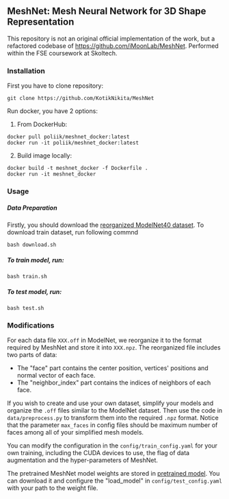 

## MeshNet: Mesh Neural Network for 3D Shape Representation
This repository is not an original official implementation of the work, but a refactored codebase of https://github.com/iMoonLab/MeshNet. Performed within the FSE coursework at Skoltech.



### Installation

First you have to clone repository:
```
git clone https://github.com/KotikNikita/MeshNet
```
Run docker, you have 2 options:
1) From DockerHub:
```
docker pull poliik/meshnet_docker:latest
docker run -it poliik/meshnet_docker:latest
```
2) Build image locally:
```
docker build -t meshnet_docker -f Dockerfile .
docker run -it meshnet_docker
```

### Usage

##### Data Preparation

Firstly, you should download the [reorganized ModelNet40 dataset](https://drive.google.com/open?id=1o9pyskkKMxuomI5BWuLjCG2nSv5iePZz). 
To download train dataset, run following commnd
```
bash download.sh
```

##### To train model, run:
```
bash train.sh
```


##### To test model, run:
```
bash test.sh
```

### Modifications
For each data file `XXX.off` in ModelNet, we reorganize it to the format required by MeshNet and store it into `XXX.npz`. The reorganized file includes two parts of data:

* The "face" part contains the center position, vertices' positions and normal vector of each face.
* The "neighbor_index" part contains the indices of neighbors of each face.

If you wish to create and use your own dataset, simplify your models and organize the `.off` files similar to the ModelNet dataset. 
Then use the code in `data/preprocess.py` to transform them into the required `.npz` format. 
Notice that the parameter `max_faces` in config files should be maximum number of faces among all of your simplified mesh models. 


You can modify the configuration in the `config/train_config.yaml` for your own training, including the CUDA devices to use, the flag of data augmentation and the hyper-parameters of MeshNet.

The pretrained MeshNet model weights are stored in [pretrained model](https://drive.google.com/open?id=1l8Ij9BODxcD1goePBskPkBcgKW76Ewcs). You can download it and configure the "load_model" in `config/test_config.yaml` with your path to the weight file.

